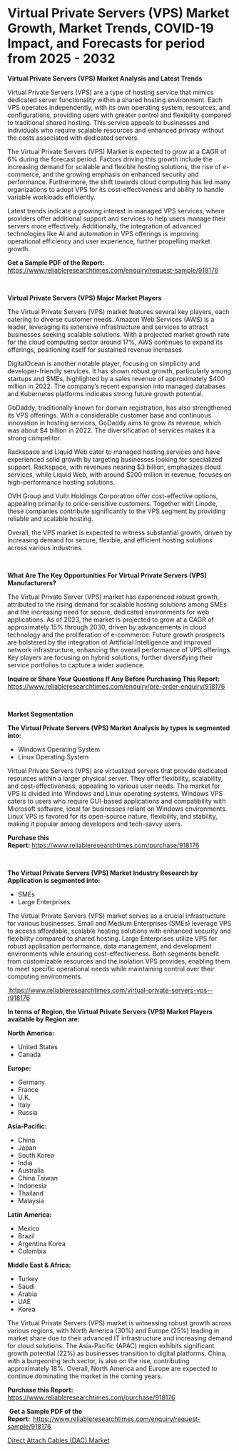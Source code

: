 <p><h1>Virtual Private Servers (VPS) Market Growth, Market Trends, COVID-19 Impact, and Forecasts for period from 2025 - 2032</h1></p><p><strong>Virtual Private Servers (VPS) Market Analysis and Latest Trends</strong></p>
<p><p>Virtual Private Servers (VPS) are a type of hosting service that mimics dedicated server functionality within a shared hosting environment. Each VPS operates independently, with its own operating system, resources, and configurations, providing users with greater control and flexibility compared to traditional shared hosting. This service appeals to businesses and individuals who require scalable resources and enhanced privacy without the costs associated with dedicated servers.</p><p>The Virtual Private Servers (VPS) Market is expected to grow at a CAGR of 6% during the forecast period. Factors driving this growth include the increasing demand for scalable and flexible hosting solutions, the rise of e-commerce, and the growing emphasis on enhanced security and performance. Furthermore, the shift towards cloud computing has led many organizations to adopt VPS for its cost-effectiveness and ability to handle variable workloads efficiently. </p><p>Latest trends indicate a growing interest in managed VPS services, where providers offer additional support and services to help users manage their servers more effectively. Additionally, the integration of advanced technologies like AI and automation in VPS offerings is improving operational efficiency and user experience, further propelling market growth.</p></p>
<p><strong>Get a Sample PDF of the Report:&nbsp;</strong> <a href="https://www.reliableresearchtimes.com/enquiry/request-sample/918176?utm_campaign=3061&utm_medium=2&utm_source=Github&utm_content=ia&utm_term=08042025&utm_id=virtual-private-servers-vps">https://www.reliableresearchtimes.com/enquiry/request-sample/918176</a></p>
<p>&nbsp;</p>
<p><strong>Virtual Private Servers (VPS) Major Market Players</strong></p>
<p><p>The Virtual Private Servers (VPS) market features several key players, each catering to diverse customer needs. Amazon Web Services (AWS) is a leader, leveraging its extensive infrastructure and services to attract businesses seeking scalable solutions. With a projected market growth rate for the cloud computing sector around 17%, AWS continues to expand its offerings, positioning itself for sustained revenue increases.</p><p>DigitalOcean is another notable player, focusing on simplicity and developer-friendly services. It has shown robust growth, particularly among startups and SMEs, highlighted by a sales revenue of approximately $400 million in 2022. The company’s recent expansion into managed databases and Kubernetes platforms indicates strong future growth potential.</p><p>GoDaddy, traditionally known for domain registration, has also strengthened its VPS offerings. With a considerable customer base and continuous innovation in hosting services, GoDaddy aims to grow its revenue, which was about $4 billion in 2022. The diversification of services makes it a strong competitor.</p><p>Rackspace and Liquid Web cater to managed hosting services and have experienced solid growth by targeting businesses looking for specialized support. Rackspace, with revenues nearing $3 billion, emphasizes cloud services, while Liquid Web, with around $200 million in revenue, focuses on high-performance hosting solutions.</p><p>OVH Group and Vultr Holdings Corporation offer cost-effective options, appealing primarily to price-sensitive customers. Together with Linode, these companies contribute significantly to the VPS segment by providing reliable and scalable hosting.</p><p>Overall, the VPS market is expected to witness substantial growth, driven by increasing demand for secure, flexible, and efficient hosting solutions across various industries.</p></p>
<p>&nbsp;</p>
<p><strong>What Are The Key Opportunities For Virtual Private Servers (VPS) Manufacturers?</strong></p>
<p><p>The Virtual Private Server (VPS) market has experienced robust growth, attributed to the rising demand for scalable hosting solutions among SMEs and the increasing need for secure, dedicated environments for web applications. As of 2023, the market is projected to grow at a CAGR of approximately 15% through 2030, driven by advancements in cloud technology and the proliferation of e-commerce. Future growth prospects are bolstered by the integration of Artificial Intelligence and improved network infrastructure, enhancing the overall performance of VPS offerings. Key players are focusing on hybrid solutions, further diversifying their service portfolios to capture a wider audience.</p></p>
<p><strong>Inquire or Share Your Questions If Any Before Purchasing This Report:</strong> <a href="https://www.reliableresearchtimes.com/enquiry/pre-order-enquiry/918176?utm_campaign=3061&utm_medium=2&utm_source=Github&utm_content=ia&utm_term=08042025&utm_id=virtual-private-servers-vps">https://www.reliableresearchtimes.com/enquiry/pre-order-enquiry/918176</a></p>
<p>&nbsp;</p>
<p><strong>Market Segmentation</strong></p>
<p><strong>The Virtual Private Servers (VPS) Market Analysis by types is segmented into:</strong></p>
<p><ul><li>Windows Operating System</li><li>Linux Operating System</li></ul></p>
<p><p>Virtual Private Servers (VPS) are virtualized servers that provide dedicated resources within a larger physical server. They offer flexibility, scalability, and cost-effectiveness, appealing to various user needs. The market for VPS is divided into Windows and Linux operating systems. Windows VPS caters to users who require GUI-based applications and compatibility with Microsoft software, ideal for businesses reliant on Windows environments. Linux VPS is favored for its open-source nature, flexibility, and stability, making it popular among developers and tech-savvy users.</p></p>
<p><strong>Purchase this Report:&nbsp;</strong><a href="https://www.reliableresearchtimes.com/purchase/918176?utm_campaign=3061&utm_medium=2&utm_source=Github&utm_content=ia&utm_term=08042025&utm_id=virtual-private-servers-vps">https://www.reliableresearchtimes.com/purchase/918176</a></p>
<p>&nbsp;</p>
<p><strong>The Virtual Private Servers (VPS) Market Industry Research by Application is segmented into:</strong></p>
<p><ul><li>SMEs</li><li>Large Enterprises</li></ul></p>
<p><p>The Virtual Private Servers (VPS) market serves as a crucial infrastructure for various businesses. Small and Medium Enterprises (SMEs) leverage VPS to access affordable, scalable hosting solutions with enhanced security and flexibility compared to shared hosting. Large Enterprises utilize VPS for robust application performance, data management, and development environments while ensuring cost-effectiveness. Both segments benefit from customizable resources and the isolation VPS provides, enabling them to meet specific operational needs while maintaining control over their computing environments.</p></p>
<p><a href="https://www.reliableresearchtimes.com/virtual-private-servers-vps--r918176?utm_campaign=3061&utm_medium=2&utm_source=Github&utm_content=ia&utm_term=08042025&utm_id=virtual-private-servers-vps">&nbsp;https://www.reliableresearchtimes.com/virtual-private-servers-vps--r918176</a></p>
<p><strong>In terms of Region, the Virtual Private Servers (VPS) Market Players available by Region are:</strong></p>
<p>
    <p> <strong> North America: </strong>
        <ul>
            <li>United States</li>
            <li>Canada</li>
        </ul>
        </p> 
    <p> <strong> Europe: </strong>
        <ul>
            <li>Germany</li>
            <li>France</li>
            <li>U.K.</li>
            <li>Italy</li>
            <li>Russia</li>
        </ul>
        </p> 
    <p> <strong> Asia-Pacific: </strong>
        <ul>
            <li>China</li>
            <li>Japan</li>
            <li>South Korea</li>
            <li>India</li>
            <li>Australia</li>
            <li>China Taiwan</li>
            <li>Indonesia</li>
            <li>Thailand</li>
            <li>Malaysia</li>
        </ul>
        </p> 
    <p> <strong> Latin America: </strong>
        <ul>
            <li>Mexico</li>
            <li>Brazil</li>
            <li>Argentina Korea</li>
            <li>Colombia</li>
        </ul>
        </p> 
    <p> <strong> Middle East & Africa: </strong>
        <ul>
            <li>Turkey</li>
            <li>Saudi</li>
            <li>Arabia</li>
            <li>UAE</li>
            <li>Korea</li>
        </ul>
    </p>
    </p>
<p><p>The Virtual Private Servers (VPS) market is witnessing robust growth across various regions, with North America (30%) and Europe (25%) leading in market share due to their advanced IT infrastructure and increasing demand for cloud solutions. The Asia-Pacific (APAC) region exhibits significant growth potential (22%) as businesses transition to digital platforms. China, with a burgeoning tech sector, is also on the rise, contributing approximately 18%. Overall, North America and Europe are expected to continue dominating the market in the coming years.</p></p>
<p><strong>Purchase this Report: </strong><a href="https://www.reliableresearchtimes.com/purchase/918176?utm_campaign=3061&utm_medium=2&utm_source=Github&utm_content=ia&utm_term=08042025&utm_id=virtual-private-servers-vps">https://www.reliableresearchtimes.com/purchase/918176</a></p>
<p>&nbsp;<strong>Get a Sample PDF of the Report:&nbsp;&nbsp;</strong><a href="https://www.reliableresearchtimes.com/enquiry/request-sample/918176?utm_campaign=3061&utm_medium=2&utm_source=Github&utm_content=ia&utm_term=08042025&utm_id=virtual-private-servers-vps">https://www.reliableresearchtimes.com/enquiry/request-sample/918176</a></p>
<p><strong></strong></p>
<p><p><a href="https://github.com/voigttyagi/Market-Research-Report-List-1/blob/main/direct-attach-cables-dac-market.md?utm_campaign=3061&utm_medium=2&utm_source=Github&utm_content=ia&utm_term=08042025&utm_id=virtual-private-servers-vps">Direct Attach Cables (DAC) Market</a></p></p>
